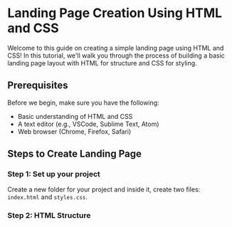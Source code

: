 # Landing Page Creation Using HTML and CSS

Welcome to this guide on creating a simple landing page using HTML and CSS! In this tutorial, we'll walk you through the process of building a basic landing page layout with HTML for structure and CSS for styling.

## Prerequisites

Before we begin, make sure you have the following:

- Basic understanding of HTML and CSS
- A text editor (e.g., VSCode, Sublime Text, Atom)
- Web browser (Chrome, Firefox, Safari)

## Steps to Create Landing Page

### Step 1: Set up your project

Create a new folder for your project and inside it, create two files: `index.html` and `styles.css`.

### Step 2: HTML Structure
